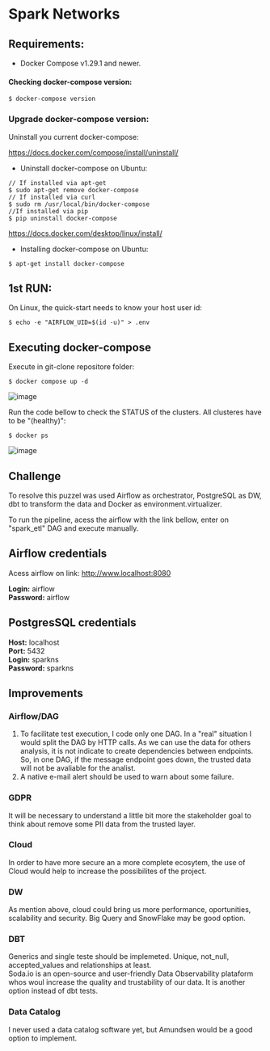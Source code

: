 # Spark Networks

## Requirements:
- Docker Compose v1.29.1 and newer.

#### Checking docker-compose version:
```
$ docker-compose version
```

### Upgrade docker-compose version:  
   
Uninstall you current docker-compose:  

https://docs.docker.com/compose/install/uninstall/

- Uninstall docker-compose on Ubuntu:
```
// If installed via apt-get
$ sudo apt-get remove docker-compose
// If installed via curl
$ sudo rm /usr/local/bin/docker-compose
//If installed via pip
$ pip uninstall docker-compose
```

https://docs.docker.com/desktop/linux/install/

- Installing docker-compose on Ubuntu:
```
$ apt-get install docker-compose
```


## 1st RUN:

On Linux, the quick-start needs to know your host user id:

```
$ echo -e "AIRFLOW_UID=$(id -u)" > .env
```

## Executing docker-compose

Execute in git-clone repositore folder:

```
$ docker compose up -d
```

![image](https://user-images.githubusercontent.com/6979641/188043629-b461fbef-fa3e-4f09-ae78-7d217613dc62.png)

Run the code bellow to check the STATUS of the clusters. All clusteres have to be "(healthy)":

```
$ docker ps
```

![image](https://user-images.githubusercontent.com/6979641/188043333-665ec5f9-bc21-4fe3-b9eb-a6f359d8e010.png)


## Challenge

To resolve this puzzel was used Airflow as orchestrator, PostgreSQL as DW, dbt to transform the data and Docker as environment.virtualizer.

To run the pipeline, acess the airflow with the link bellow, enter on "spark_etl" DAG and execute manually.


## Airflow credentials

Acess airflow on link: http://www.localhost:8080

__Login:__ airflow  
__Password:__ airflow

## PostgresSQL credentials

__Host:__ localhost  
__Port:__ 5432  
__Login:__ sparkns  
__Password:__ sparkns

## Improvements

### Airflow/DAG
1. To facilitate test execution, I code only one DAG. In a "real" situation I would split the DAG by HTTP calls. As we can use the data for others analysis, it is not indicate to create dependencies between endpoints. So, in one DAG, if the message endpoint goes down, the trusted data will not be avaliable for the analist.
2. A native e-mail alert should be used to warn about some failure.

### GDPR
It will be necessary to understand a little bit more the stakeholder goal to think about remove some PII data from the trusted layer.  


### Cloud

In order to have more secure an a more complete ecosytem, the use of Cloud would help to increase the possibilites of the project.

### DW

As mention above, cloud could bring us more performance, oportunities, scalability and security. Big Query and SnowFlake may be good option.

### DBT

Generics and single teste should be implemeted. Unique, not_null, accepted_values and relationships at least.  
Soda.io is an open-source and user-friendly Data Observability plataform whos woul increase the quality and trustability of our data. It is another option instead of dbt tests.

### Data Catalog

I never used a data catalog software yet, but Amundsen would be a good option to implement.
